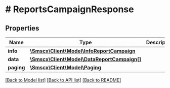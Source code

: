 # # ReportsCampaignResponse

## Properties

Name | Type | Description | Notes
------------ | ------------- | ------------- | -------------
**info** | [**\Smscx\Client\Model\InfoReportCampaign**](InfoReportCampaign.md) |  |
**data** | [**\Smscx\Client\Model\DataReportCampaign[]**](DataReportCampaign.md) |  |
**paging** | [**\Smscx\Client\Model\Paging**](Paging.md) |  |

[[Back to Model list]](../../README.md#models) [[Back to API list]](../../README.md#endpoints) [[Back to README]](../../README.md)
